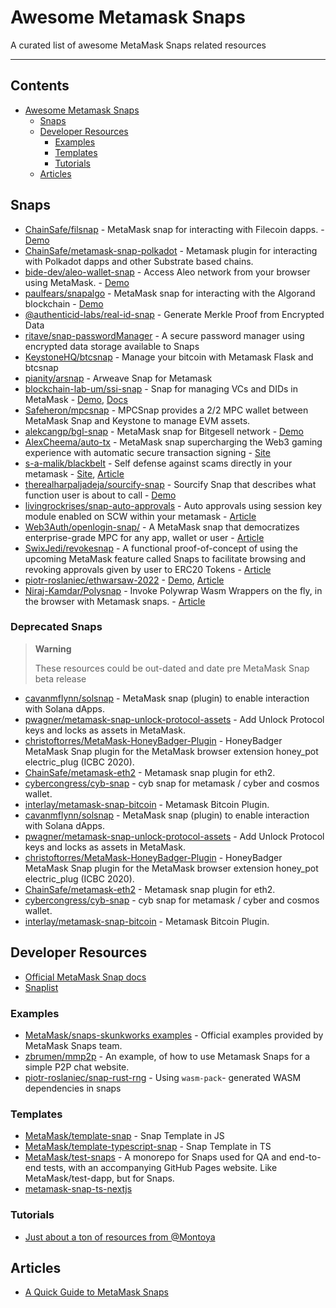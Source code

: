 # Awesome Metamask Snaps

A curated list of awesome MetaMask Snaps related resources

---

## Contents

- [Awesome Metamask Snaps](#awesome-metamask-snaps)
  - [Snaps](#snaps)
  - [Developer Resources](#developer-resources)
    - [Examples](#examples)
    - [Templates](#templates)
    - [Tutorials](#tutorials)
  - [Articles](#articles)

## Snaps

- [ChainSafe/filsnap](https://github.com/ChainSafe/filsnap) - MetaMask snap for interacting with Filecoin dapps. - [Demo](https://filsnap.chainsafe.io/)
- [ChainSafe/metamask-snap-polkadot](https://github.com/ChainSafe/metamask-snap-polkadot) - Metamask plugin for interacting with Polkadot dapps and other Substrate based chains.
- [bide-dev/aleo-wallet-snap](https://github.com/bide-dev/aleo-wallet-snap) - Access Aleo network from your browser using MetaMask. - [Demo](https://aleo-snap.netlify.app/)
- [paulfears/snapalgo](https://github.com/paulfears/snapalgo) - MetaMask snap for interacting with the Algorand blockchain - [Demo](https://snapalgo.com/)
- [@authenticid-labs/real-id-snap](https://github.com/AuthenticID-Labs/real-id-snap/tree/main) - Generate Merkle Proof from Encrypted Data
- [ritave/snap-passwordManager](https://github.com/ritave/snap-passwordManager) - A secure password manager using encrypted data storage available to Snaps
- [KeystoneHQ/btcsnap](https://github.com/KeystoneHQ/btcsnap) - Manage your bitcoin with Metamask Flask and btcsnap
- [pianity/arsnap](https://github.com/pianity/arsnap) - Arweave Snap for Metamask
- [blockchain-lab-um/ssi-snap](https://github.com/blockchain-lab-um/ssi-snap) - Snap for managing VCs and DIDs in MetaMask - [Demo](https://blockchain-lab-um.github.io/course-dapp/), [Docs](https://blockchain-lab-um.github.io/ssi-snap-docs/)
- [Safeheron/mpcsnap](https://github.com/Safeheron/mpcsnap) - MPCSnap provides a 2/2 MPC wallet between MetaMask Snap and Keystone to manage EVM assets.
- [alekcangp/bgl-snap](https://github.com/alekcangp/bgl-snap) - MetaMask snap for Bitgesell network - [Demo](https://snap.bglnode.online/)
- [AlexCheema/auto-tx](https://github.com/AlexCheema/auto-tx) - MetaMask snap supercharging the Web3 gaming experience with automatic secure transaction signing - [Site](https://dorahacks.io/buidl/3807)
- [s-a-malik/blackbelt](https://github.com/s-a-malik/blackbelt) - Self defense against scams directly in your metamask - [Site](https://ethglobal.com/showcase/blackbelt-vp2d4), [Article](https://metamask.io/news/developers/blackbelt-snap-real-time-self-defense-against-scams/)
- [therealharpaljadeja/sourcify-snap](https://github.com/therealharpaljadeja/sourcify-snap) - Sourcify Snap that describes what function user is about to call - [Demo](https://sourcify-snap-site.vercel.app)
- [livingrockrises/snap-auto-approvals](https://github.com/livingrockrises/snap-auto-approvals) - Auto approvals using session key module enabled on SCW within your metamask - [Article](https://metamask.io/news/developers/smart-account-session-snap-gaming-dapp-auto-approvals/)
- [Web3Auth/openlogin-snap/](https://github.com/Web3Auth/openlogin-snap/) - A MetaMask snap that democratizes enterprise-grade MPC for any app, wallet or user - [Article](https://metamask.io/news/developers/mpc-snap-integrating-multi-factor-authentication-into-meta-mask/)
- [SwixJedi/revokesnap](https://github.com/SwixJedi/revokesnap) - A functional proof-of-concept of using the upcoming MetaMask feature called Snaps to facilitate browsing and revoking approvals given by user to ERC20
  Tokens - [Article](https://metamask.io/news/developers/revoke-snap-revoking-leftover-approvals-on-erc-20-token-contracts/)
- [piotr-roslaniec/ethwarsaw-2022](https://github.com/piotr-roslaniec/ethwarsaw-2022) - [Demo](https://aleph-zero-snap.netlify.app), [Article](https://metamask.io/news/developers/aleph-zero-snap-onboarding-web-3-users-to-aleph-zero-network/)
- [Niraj-Kamdar/Polysnap](https://github.com/Niraj-Kamdar/Polysnap) - Invoke Polywrap Wasm Wrappers on the fly, in the browser with Metamask snaps. - [Article](https://metamask.io/news/developers/polysnap-invoking-polywrap-wasm-wrappers-on-the-fly/)

### Deprecated Snaps

> **Warning**
>
> These resources could be out-dated and date pre MetaMask Snap beta release

- [cavanmflynn/solsnap](https://github.com/cavanmflynn/solsnap) - MetaMask snap (plugin) to enable interaction with Solana dApps.
- [pwagner/metamask-snap-unlock-protocol-assets](https://github.com/pwagner/metamask-snap-unlock-protocol-assets) - Add Unlock Protocol keys and locks as assets in MetaMask.
- [christoftorres/MetaMask-HoneyBadger-Plugin](https://github.com/christoftorres/MetaMask-HoneyBadger-Plugin) - HoneyBadger MetaMask Snap plugin for the MetaMask browser extension honey_pot electric_plug (ICBC 2020).
- [ChainSafe/metamask-eth2](https://github.com/ChainSafe/metamask-eth2) - Metamask snap plugin for eth2.
- [cybercongress/cyb-snap](https://github.com/cybercongress/cyb-snap) - cyb snap for metamask / cyber and cosmos wallet.
- [interlay/metamask-snap-bitcoin](https://github.com/interlay/metamask-snap-bitcoin) - Metamask Bitcoin Plugin.
- [cavanmflynn/solsnap](https://github.com/cavanmflynn/solsnap) - MetaMask snap (plugin) to enable interaction with Solana dApps.
- [pwagner/metamask-snap-unlock-protocol-assets](https://github.com/pwagner/metamask-snap-unlock-protocol-assets) - Add Unlock Protocol keys and locks as assets in MetaMask.
- [christoftorres/MetaMask-HoneyBadger-Plugin](https://github.com/christoftorres/MetaMask-HoneyBadger-Plugin) - HoneyBadger MetaMask Snap plugin for the MetaMask browser extension honey_pot electric_plug (ICBC 2020).
- [ChainSafe/metamask-eth2](https://github.com/ChainSafe/metamask-eth2) - Metamask snap plugin for eth2.
- [cybercongress/cyb-snap](https://github.com/cybercongress/cyb-snap) - cyb snap for metamask / cyber and cosmos wallet.
- [interlay/metamask-snap-bitcoin](https://github.com/interlay/metamask-snap-bitcoin) - Metamask Bitcoin Plugin.

## Developer Resources

- [Official MetaMask Snap docs](https://docs.metamask.io/guide/snaps.html)
- [Snaplist](https://snaplist.org)

### Examples

- [MetaMask/snaps-skunkworks examples](https://github.com/MetaMask/snaps-skunkworks/tree/main/packages/examples) - Official examples provided by MetaMask Snaps team.
- [zbrumen/mmp2p](https://github.com/zbrumen/mmp2p) - An example, of how to use Metamask Snaps for a simple P2P chat website.
- [piotr-roslaniec/snap-rust-rng](https://github.com/piotr-roslaniec/snap-rust-rng) - Using `wasm-pack`- generated WASM dependencies in snaps

### Templates

- [MetaMask/template-snap](https://github.com/MetaMask/template-snap) - Snap Template in JS
- [MetaMask/template-typescript-snap](https://github.com/MetaMask/template-typescript-snap) - Snap Template in TS
- [MetaMask/test-snaps](https://github.com/MetaMask/test-snaps) - A monorepo for Snaps used for QA and end-to-end tests, with an accompanying GitHub Pages website. Like MetaMask/test-dapp, but for Snaps.
- [metamask-snap-ts-nextjs](https://github.com/einaralex/metamask-snap-ts-nextjs)

### Tutorials

- [Just about a ton of resources from @Montoya](https://github.com/MetaMask/snaps-monorepo/discussions/675)

## Articles

- [A Quick Guide to MetaMask Snaps](https://etherworld.co/2022/01/19/a-quick-guide-to-metamask-snaps/)
